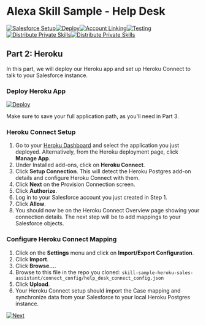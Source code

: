 # Alexa Skill Sample - Help Desk

[![Salesforce Setup](https://m.media-amazon.com/images/G/01/mobile-apps/dex/alexa/alexa-skills-kit/tutorials/tutorial-page-marker-1-done._TTH_.png)](./1-salesforce-setup.md)[![Deploy](https://m.media-amazon.com/images/G/01/mobile-apps/dex/alexa/alexa-skills-kit/tutorials/tutorial-page-marker-2-on._TTH_.png)](./2-heroku.md)[![Account Linking](https://m.media-amazon.com/images/G/01/mobile-apps/dex/alexa/alexa-skills-kit/tutorials/tutorial-page-marker-3-off._TTH_.png)](./3-deploy.md)[![Testing](https://m.media-amazon.com/images/G/01/mobile-apps/dex/alexa/alexa-skills-kit/tutorials/tutorial-page-marker-4-off._TTH_.png)](./4-account-linking.md)[![Distribute Private Skills](https://m.media-amazon.com/images/G/01/mobile-apps/dex/alexa/alexa-skills-kit/tutorials/tutorial-page-marker-5-off._TTH_.png)](./5-testing.md)[![Distribute Private Skills](https://m.media-amazon.com/images/G/01/mobile-apps/dex/alexa/alexa-skills-kit/tutorials/tutorial-page-marker-6-off._TTH_.png)](./6-distribute-private-skills.md)

## Part 2: Heroku 

In this part, we will deploy our Heroku app and set up Heroku Connect to talk to your Salesforce instance.

### Deploy Heroku App

[![Deploy](https://www.herokucdn.com/deploy/button.png)](https://www.heroku.com/deploy?template=https://github.com/alexa/alexa-heroku-help-desk-sample)

Make sure to save your full application path, as you'll need in Part 3.

### Heroku Connect Setup

1. Go to your [Heroku Dashboard](https://dashboard.heroku.com/) and select the application you just deployed. Alternatively, from the Heroku deployment page, click **Manage App**.
2. Under Installed add-ons, click on **Heroku Connect**.
3. Click **Setup Connection**. This will detect the Heroku Postgres add-on details and configure Heroku Connect with them.
4. Click **Next** on the Provision Connection screen.
5. Click **Authorize**.
6. Log in to your Salesforce account you just created in Step 1.
7. Click **Allow**.
8. You should now be on the Heroku Connect Overview page showing your connection details. The next step will be to add mappings to your Salesforce objects.

### Configure Heroku Connect Mapping

1. Click on the **Settings** menu and click on **Import/Export Configuration**.
2. Click **Import**.
3. Click **Browse...**.
4. Browse to this file in the repo you cloned: ```skill-sample-heroku-sales-assistant/connect_config/help_desk_connect_config.json```
5. Click **Upload**.
6. Your Heroku Connect setup should import the Case mapping and synchronize data from your Salesforce to your local Heroku Postgres instance.

[![Next](https://m.media-amazon.com/images/G/01/mobile-apps/dex/alexa/alexa-skills-kit/tutorials/button-next._TTH_.png)](./3-deploy.md)
